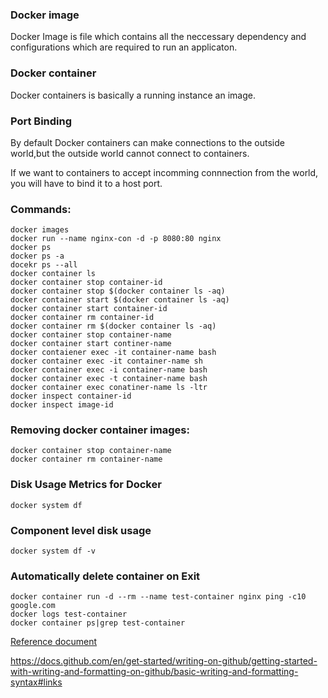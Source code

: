 ### Docker image
Docker Image is file which contains all the neccessary dependency and configurations which are required to run an applicaton.

### Docker container
Docker containers is basically a running instance an image.

### Port Binding
By default Docker containers can make connections to the outside world,but the outside world cannot connect to containers.

If we want to containers to accept incomming connnection from the world, you will have to bind it to a host port.

### Commands:
```
docker images
docker run --name nginx-con -d -p 8080:80 nginx
docker ps
docker ps -a
docekr ps --all
docker container ls
docker container stop container-id
docker container stop $(docker container ls -aq)
docker container start $(docker container ls -aq)
docker container start container-id
docker container rm container-id
docker container rm $(docker container ls -aq)
docker container stop container-name
docker container start continer-name
docker contaiener exec -it container-name bash
docker container exec -it container-name sh
docker container exec -i container-name bash
docker container exec -t container-name bash
docker container exec conatiner-name ls -ltr
docker inspect container-id
docker inspect image-id
````
### Removing docker container images:
```
docker container stop container-name
docker container rm container-name
```
### Disk Usage Metrics for Docker
```
docker system df
```
### Component level disk usage
```
docker system df -v
```

### Automatically delete container on Exit
``````
docker container run -d --rm --name test-container nginx ping -c10 google.com
docker logs test-container
docker container ps|grep test-container
``````

[Reference document](https://docs.google.com/document/d/1LsQyB_9DlKkA2CfFgF0zkRclfO9lZT9ZoIHcANWzvxQ/edit)

https://docs.github.com/en/get-started/writing-on-github/getting-started-with-writing-and-formatting-on-github/basic-writing-and-formatting-syntax#links


